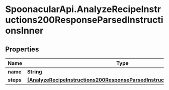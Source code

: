 # SpoonacularApi.AnalyzeRecipeInstructions200ResponseParsedInstructionsInner

## Properties

Name | Type | Description | Notes
------------ | ------------- | ------------- | -------------
**name** | **String** |  | 
**steps** | [**[AnalyzeRecipeInstructions200ResponseParsedInstructionsInnerStepsInner]**](AnalyzeRecipeInstructions200ResponseParsedInstructionsInnerStepsInner.md) |  | [optional] 


